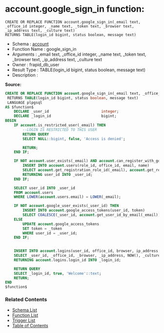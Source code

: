 # account.google_sign_in function:

```plpgsql
CREATE OR REPLACE FUNCTION account.google_sign_in(_email text, _office_id integer, _name text, _token text, _browser text, _ip_address text, _culture text)
RETURNS TABLE(login_id bigint, status boolean, message text)
```
* Schema : [account](../../schemas/account.md)
* Function Name : google_sign_in
* Arguments : _email text, _office_id integer, _name text, _token text, _browser text, _ip_address text, _culture text
* Owner : frapid_db_user
* Result Type : TABLE(login_id bigint, status boolean, message text)
* Description : 


**Source:**
```sql
CREATE OR REPLACE FUNCTION account.google_sign_in(_email text, _office_id integer, _name text, _token text, _browser text, _ip_address text, _culture text)
 RETURNS TABLE(login_id bigint, status boolean, message text)
 LANGUAGE plpgsql
AS $function$
    DECLARE _user_id                        integer;
    DECLARE _login_id                       bigint;
BEGIN    
    IF account.is_restricted_user(_email) THEN
        --LOGIN IS RESTRICTED TO THIS USER
        RETURN QUERY
        SELECT NULL::bigint, false, 'Access is denied';

        RETURN;
    END IF;

    IF NOT account.user_exists(_email) AND account.can_register_with_google() THEN
        INSERT INTO account.users(role_id, office_id, email, name)
        SELECT account.get_registration_role_id(_email), account.get_registration_office_id(), _email, _name
        RETURNING user_id INTO _user_id;
    END IF;

    SELECT user_id INTO _user_id
    FROM account.users
    WHERE LOWER(account.users.email) = LOWER(_email);

    IF NOT account.google_user_exists(_user_id) THEN
        INSERT INTO account.google_access_tokens(user_id, token)
        SELECT COALESCE(_user_id, account.get_user_id_by_email(_email)), _token;
    ELSE
        UPDATE account.google_access_tokens
        SET token = _token
        WHERE user_id = _user_id;    
    END IF;

        
    INSERT INTO account.logins(user_id, office_id, browser, ip_address, login_timestamp, culture)
    SELECT _user_id, _office_id, _browser, _ip_address, NOW(), _culture
    RETURNING account.logins.login_id INTO _login_id;

    RETURN QUERY
    SELECT _login_id, true, 'Welcome'::text;
    RETURN;    
END
$function$

```

### Related Contents
* [Schema List](../../schemas.md)
* [Function List](../../functions.md)
* [Trigger List](../../triggers.md)
* [Table of Contents](../../README.md)

